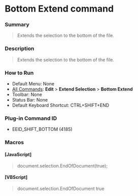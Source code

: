 # Bottom Extend command

### Summary

> Extends the selection to the bottom of the file.

### Description

> Extends the selection to the bottom of the file.

### How to Run

- Default Menu: None
- [All Commands](../tools/all_commands): **Edit** \> **Extend Selection**
\> **Bottom Extend**
- Toolbar: None
- Status Bar: None
- Default Keyboard Shortcut: CTRL+SHIFT+END

### Plug-in Command ID

- EEID\_SHIFT\_BOTTOM (4185)

### Macros

#### \[JavaScript\]

> document.selection.EndOfDocument(true);

#### \[VBScript\]

> document.selection.EndOfDocument true
